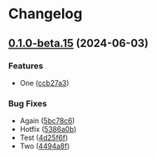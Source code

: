 # Changelog

## [0.1.0-beta.15](https://github.com/benelan/test/compare/v0.0.0-beta.15...v0.1.0-beta.15) (2024-06-03)


### Features

* One ([ccb27a3](https://github.com/benelan/test/commit/ccb27a3876680a9fa9857dfd01b97340f7e2d4d4))


### Bug Fixes

* Again ([5bc78c6](https://github.com/benelan/test/commit/5bc78c6ef09e9466a14f019607f30e3de8b41ac2))
* Hotfix ([5386a0b](https://github.com/benelan/test/commit/5386a0bbc7de3e142ab1952f73c6da7863edbabc))
* Test ([4d25f6f](https://github.com/benelan/test/commit/4d25f6f4948796d8fcbfb96ab88e4d0c6ace0c09))
* Two ([4494a8f](https://github.com/benelan/test/commit/4494a8f701ec9a95c7dbfc04121b3ffeae6da002))
